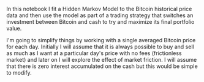 In this notebook I fit a Hidden Markov Model to the Bitcoin historical price data and then use the model as part of a trading strategy that switches an investment between Bitcoin and cash to try and maximize its final portfolio value.

I'm going to simplify things by working with a single averaged Bitcoin price for each day. Initially I will assume that it is always possible to buy and sell as much as I want at a particular day's price with no fees (frictionless market) and later on I will explore the effect of market friction. I will assume that there is zero interest accumulated on the cash but this would be simple to modify.
